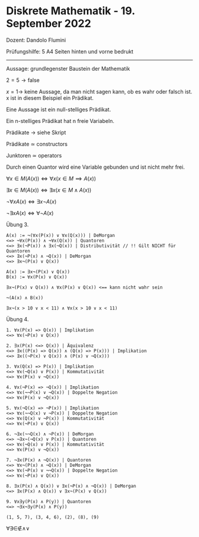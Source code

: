 # Diskrete Mathematik - 19. September 2022
Dozent: Dandolo Flumini

Prüfungshilfe: 5 A4 Seiten hinten und vorne bedrukt

---

Aussage: grundlegenster Baustein der Mathematik

$2=5 \to \text{false}$

$x=1 \to$ keine Aussage, da man nicht sagen kann, ob es wahr oder falsch ist. x ist in diesem Beispiel ein Prädikat.

Eine Aussage ist ein null-stelliges Prädikat.

Ein n-stelliges Prädikat hat n freie Variabeln.

Prädikate $\to$ siehe Skript

Prädikate $\simeq$ constructors

Junktoren $\simeq$ operators

Durch einen Quantor wird eine Variable gebunden und ist nicht mehr frei.

$\forall x \in M (A(x)) \iff \forall x (x \in M \implies A(x))$

$\exists x \in M(A(x)) \iff \exists x (x \in M \land A(x))$

$¬\forall x A(x) \iff \exists x ¬A(x)$

$¬\exists x A(x) \iff \forall ¬A(x)$

Übung 3.

```
A(x) := ¬(∀x(P(x)) ∨ ∀x(Q(x))) | DeMorgan
<=> ¬∀x(P(x)) ∧ ¬∀x(Q(x)) | Quantoren
<=> ∃x(¬P(x)) ∧ ∃x(¬Q(x)) | Distributivität // !! Gilt NICHT für Quantoren
<=> ∃x(¬P(x) ∧ ¬Q(x)) | DeMorgan
<=> ∃x¬(P(x) ∨ Q(x))

A(x) := ∃x¬(P(x) ∨ Q(x))
B(x) := ∀x(P(x) ∨ Q(x))

∃x¬(P(x) ∨ Q(x)) ∧ ∀x(P(x) ∨ Q(x)) <== kann nicht wahr sein

¬(A(x) ∧ B(x))

∃x¬(x > 10 ∨ x < 11) ∧ ∀x(x > 10 ∨ x < 11)
```

Übung 4.

```
1. ∀x(P(x) => Q(x)) | Implikation
<=> ∀x(¬P(x) ∨ Q(x))

2. ∃x(P(x) <=> Q(x)) | Äquivalenz
<=> ∃x((P(x) => Q(x)) ∧ (Q(x) => P(x))) | Implikation
<=> ∃x((¬P(x) ∨ Q(x)) ∧ (P(x) ∨ ¬Q(x)))

3. ∀x(Q(x) => P(x)) | Implikation
<=> ∀x(¬Q(x) ∨ P(x)) | Kommutativität
<=> ∀x(P(x) ∨ ¬Q(x))

4. ∀x(¬P(x) => ¬Q(x)) | Implikation
<=> ∀x(¬¬P(x) ∨ ¬Q(x)) | Doppelte Negation
<=> ∀x(P(x) ∨ ¬Q(x))

5. ∀x(¬Q(x) => ¬P(x)) | Implikation
<=> ∀x(¬¬Q(x) ∨ ¬P(x)) | Doppelte Negation
<=> ∀x(Q(x) ∨ ¬P(x)) | Kommutativität
<=> ∀x(¬P(x) ∨ Q(x))

6. ¬∃x(¬¬Q(x) ∧ ¬P(x)) | DeMorgan
<=> ¬∃x¬(¬Q(x) ∨ P(x)) | Quantoren
<=> ∀x(¬Q(x) ∨ P(x)) | Kommutativität
<=> ∀x(P(x) ∨ ¬Q(x))

7. ¬∃x(P(x) ∧ ¬Q(x)) | Quantoren
<=> ∀x¬(P(x) ∧ ¬Q(x)) | DeMorgan
<=> ∀x(¬P(x) ∨ ¬¬Q(x)) | Doppelte Negation
<=> ∀x(¬P(x) ∨ Q(x))

8. ∃x(P(x) ∧ Q(x)) ∨ ∃x(¬P(x) ∧ ¬Q(x)) | DeMorgan
<=> ∃x(P(x) ∧ Q(x)) ∨ ∃x¬(P(x) ∨ Q(x))

9. ∀x∃y(P(x) ∧ P(y)) | Quantoren
<=> ¬∃x¬∃y(P(x) ∧ P(y))

(1, 5, 7), (3, 4, 6), (2), (8), (9)
```

∀∃∈∉∧∨
